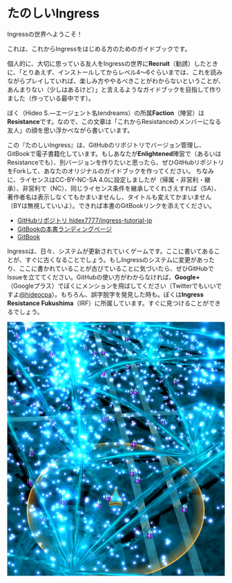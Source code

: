 # たのしいIngress

Ingressの世界へようこそ！

これは、これからIngressをはじめる方のためのガイドブックです。

個人的に、大切に思っている友人をIngressの世界に**Recruit**（勧誘）したときに、「とりあえず、インストールしてからレベル4～6ぐらいまでは、これを読みながらプレイしていれば、楽しみ方ややるべきことがわからないということが、あんまりない（少しはあるけど）」と言えるようなガイドブックを目指して作りました（作っている最中です）。

ぼく（Hideo S.―エージェント名tendreams）の所属**Faction**（陣営）は**Resistance**です。なので、この文章は「これからResistanceのメンバーになる友人」の顔を思い浮かべながら書いています。

この『たのしいIngress』は、GitHubのリポジトリでバージョン管理し、GitBookで電子書籍化しています。もしあなたが**Enlightened**陣営で（あるいはResistanceでも）、別バージョンを作りたいと思ったら、ぜひGitHubリポジトリをForkして、あなたのオリジナルのガイドブックを作ってください。
ちなみに、ライセンスはCC-BY-NC-SA 4.0に設定しましたが（帰属・非営利・継承）、非営利で（NC）、同じライセンス条件を継承してくれさえすれば（SA）、著作者名は表示しなくてもかまいませんし、タイトルも変えてかまいません（BYは無視していいよ）。できれば本書のGitBookリンクを添えてください。

- [GitHubリポジトリ hidex7777/ingress-tutorial-jp](https://github.com/hidex7777/ingress-tutorial-jp)
- [GitBookの本書ランディングページ](http://hidex7777.gitbooks.io/ingress-tutorial-jp/)
- [GitBook](https://www.gitbook.com)

Ingressは、日々、システムが更新されていくゲームです。ここに書いてあることが、すぐに古くなることでしょう。もしIngressのシステムに変更があったり、ここに書かれていることが古びていることに気づいたら、ぜひGitHubでIssueを立ててください。GitHubの使い方がわからなければ、**Google+**（Googleプラス）でぼくにメンションを飛ばしてください（Twitterでもいいですよ[@hideocpa](https://twitter.com/hideocpa)）。もちろん、誤字脱字を発見した時も。ぼくは**Ingress Resistance Fukushima**（IRF）に所属しています。すぐに見つけることができるでしょう。

![cover](ingress-cover.png)

